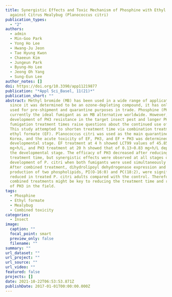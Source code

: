 ```yaml
---
title: Synergistic Effects and Toxic Mechanism of Phosphine with Ethyl Formate
  against Citrus Mealybug (Planococcus citri)
publication_types:
  - "2"
authors:
  - admin
  - Min-Goo Park
  - Yong Ho Lee
  - Hwang-Ju Jeon
  - Tae Hyung Kwon
  - Chaeeun Kim
  - Jungeun Park
  - Byung-Ho Lee
  - Jeong Oh Yang
  - Sung-Eun Lee
author_notes: []
doi: https://doi.org/10.3390/app11219877
publication: "*Appl Sci_Basel, 11(21)*"
publication_short: ""
abstract: Methyl bromide (MB) has been used in a wide range of applications, but
  since it was determined to be an ozone-depleting compound, it has only been
  used for pre-shipment and quarantine purposes in trade. Phosphine (PH3) is
  currently the ideal fumigant as an MB alternative worldwide. However, the
  development of PH3 resistance in the target insect pest and longer PH3
  fumigation treatment times raise questions about the continued use of PH3.
  This study attempted to shorten treatment time via combination treatment with
  ethyl formate (EF). Planococcus citri was used as the main quarantine pest in
  Korea, and the acute toxicity of EF, PH3, and EF + PH3 was determined at every
  developmental stage. EF treatment at 4 h showed LCT99 values of 45.85~65.43
  mg∙h/L, and PH3 treatment at 20 h showed that of 0.13~0.83 mg∙h/L depending on
  the developmental stage. The efficacy of PH3 decreased after reducing the
  treatment time, but synergistic effects were observed at all stages of
  development of P. citri when both fumigants were used simultaneously for 4 h.
  After combined treatment, dihydrolipoyl dehydrogenase expression and the
  production of two phospholipids, PI(O-16:0) and PC(18:2), were significantly
  reduced in treated P. citri adults compared with the control. Therefore,
  combined treatments might be key to reducing the treatment time and resistance
  of PH3 in the field.
tags:
  - Phosphine
  - Ethyl formate
  - Mealybug
  - Combined toxicity
categories:
  - Insect
image:
  caption: ""
  focal_point: smart
  preview_only: false
  filename: ""
summary: ""
url_dataset: ""
url_project: ""
url_source: ""
url_video: ""
featured: false
projects: []
date: 2021-10-22T06:53:53.871Z
publishDate: 2017-01-01T00:00:00.000Z
---
```

